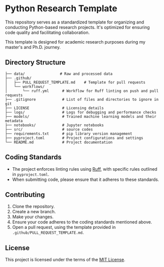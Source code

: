 # Python Research Template

This repository serves as a standardized template for organizing and conducting Python-based research projects. It's optimized for ensuring code quality and facilitating collaboration.

This template is designed for academic research purposes during my master's and Ph.D. journey.

## Directory Structure
```
├── data/                # Raw and processed data
├── .github/
│   ├── PULL_REQUEST_TEMPLATE.md    # Template for pull requests
│   └── workflows/
│       └── ruff.yml      # Workflow for Ruff linting on push and pull requests
├── .gitignore            # List of files and directories to ignore in git
├── LICENSE               # Licensing details
├── logs/                 # Logs for debugging and performance checks
├── models/               # Trained machine learning models and their metadata
├── notebooks/            # Jupyter notebooks
├── src/                  # source codes
├── requirements.txt      # pip library version management
├── pyproject.toml        # Project configurations and settings
└── README.md             # Project documentation
```

## Coding Standards
- The project enforces linting rules using [Ruff](https://github.com/ambv/ruff), with specific rules outlined in `pyproject.toml`.
- When submitting code, please ensure that it adheres to these standards.

## Contributing

1. Clone the repository.
2. Create a new branch.
3. Make your changes.
4. Ensure your code adheres to the coding standards mentioned above.
5. Open a pull request, using the template provided in `.github/PULL_REQUEST_TEMPLATE.md`.

## License

This project is licensed under the terms of the [MIT License](LICENSE).
